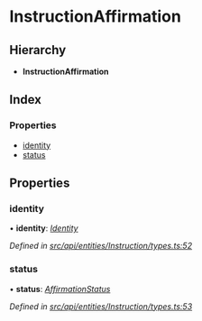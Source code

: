 # InstructionAffirmation

## Hierarchy

* **InstructionAffirmation**

## Index

### Properties

* [identity](instructionaffirmation.md#identity)
* [status](instructionaffirmation.md#status)

## Properties

### identity

• **identity**: [_Identity_](../classes/identity.md)

_Defined in_ [_src/api/entities/Instruction/types.ts:52_](https://github.com/PolymathNetwork/polymesh-sdk/blob/23062de4/src/api/entities/Instruction/types.ts#L52)

### status

• **status**: [_AffirmationStatus_](../enums/affirmationstatus.md)

_Defined in_ [_src/api/entities/Instruction/types.ts:53_](https://github.com/PolymathNetwork/polymesh-sdk/blob/23062de4/src/api/entities/Instruction/types.ts#L53)

